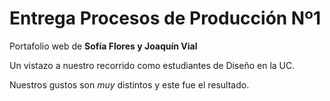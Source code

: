 # Entrega Procesos de Producción Nº1

Portafolio web de **Sofía Flores y Joaquín Vial**

Un vistazo a nuestro recorrido como estudiantes de Diseño en la UC.


Nuestros gustos son *muy* distintos y este fue el resultado. 
